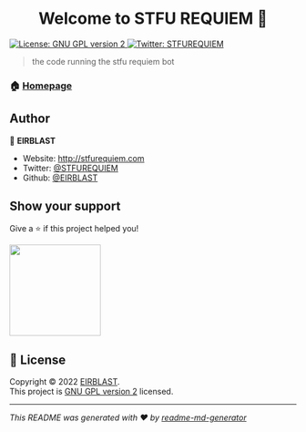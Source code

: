 <h1 align="center">Welcome to STFU REQUIEM 👋</h1>
<p>
  <a href="https://www.gnu.org/licenses/old-licenses/gpl-2.0.fr.html#SEC1" target="_blank">
    <img alt="License: GNU GPL version 2" src="https://img.shields.io/badge/License-GNU GPL version 2-yellow.svg" />
  </a>
  <a href="https://twitter.com/STFUREQUIEM" target="_blank">
    <img alt="Twitter: STFUREQUIEM" src="https://img.shields.io/twitter/follow/STFUREQUIEM.svg?style=social" />
  </a>
</p>

> the code running the stfu requiem bot

### 🏠 [Homepage](https://stfurequiem.com)

## Author

👤 **EIRBLAST**

- Website: http://stfurequiem.com
- Twitter: [@STFUREQUIEM](https://twitter.com/STFUREQUIEM)
- Github: [@EIRBLAST](https://github.com/EIRBLAST)

## Show your support

Give a ⭐️ if this project helped you!

<a href="https://www.patreon.com/EIRBLAST">
  <img src="https://c5.patreon.com/external/logo/become_a_patron_button@2x.png" width="160">
</a>

## 📝 License

Copyright © 2022 [EIRBLAST](https://github.com/EIRBLAST).<br />
This project is [GNU GPL version 2](https://www.gnu.org/licenses/old-licenses/gpl-2.0.fr.html#SEC1) licensed.

---

_This README was generated with ❤️ by [readme-md-generator](https://github.com/kefranabg/readme-md-generator)_
